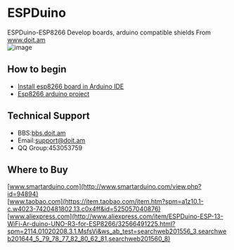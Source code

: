 # ESPDuino
ESPDuino-ESP8266 Develop boards, arduino compatible shields From www.doit.am<br>
![image](https://github.com/SmartArduino/ESPDuino/blob/master/doc/img/espduino.png)

## How to begin
* [Install esp8266 board in Arduino IDE](http://bbs.doit.am/forum.php?mod=viewthread&tid=223&extra=page%3D1)
* [Esp8266 arduino project](https://github.com/esp8266/Arduino)

## Technical Support
* BBS:[bbs.doit.am](www.bbs.doit.am)<br>
* Email:support@doit.am<br>
* QQ Group:453053759<br>

## Where to Buy
[www.smartarduino.com](http://www.smartarduino.com/view.php?id=94894)<br>
[www.taobao.com](https://item.taobao.com/item.htm?spm=a1z10.1-c.w4023-7420481802.13.c0x4ff&id=525057040876)<br>
[www.aliexpress.com](http://www.aliexpress.com/item/ESPDuino-ESP-13-WiFi-Ar-duino-UNO-R3-for-ESP8266/32566491225.html?spm=2114.01020208.3.1.MsfsVi&ws_ab_test=searchweb201556_3,searchweb201644_5_79_78_77_82_80_62_81,searchweb201560_8)<br>


